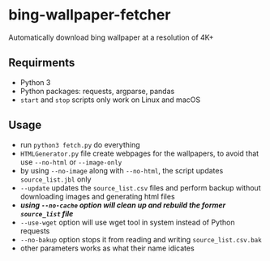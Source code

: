 # bing-wallpaper-fetcher
Automatically download bing wallpaper at a resolution of 4K+

## Requirments
- Python 3
- Python packages:  requests, argparse, pandas
- `start` and `stop` scripts only work on Linux and macOS

## Usage
- run `python3 fetch.py` do everything
- `HTMLGenerator.py` file create webpages for the wallpapers, to avoid that use `--no-html` or `--image-only`
- by using `--no-image` along with  `--no-html`, the script updates `source_list.jbl` only   
- `--update` updates the `source_list.csv` files and perform backup without downloading images and generating html files
- ***using `--no-cache` option will clean up and rebuild the former `source_list` file***
- `--use-wget` option will use wget tool in system instead of Python requests
- `--no-bakup` option stops it from reading and writing `source_list.csv.bak`
- other parameters works as what their name idicates
